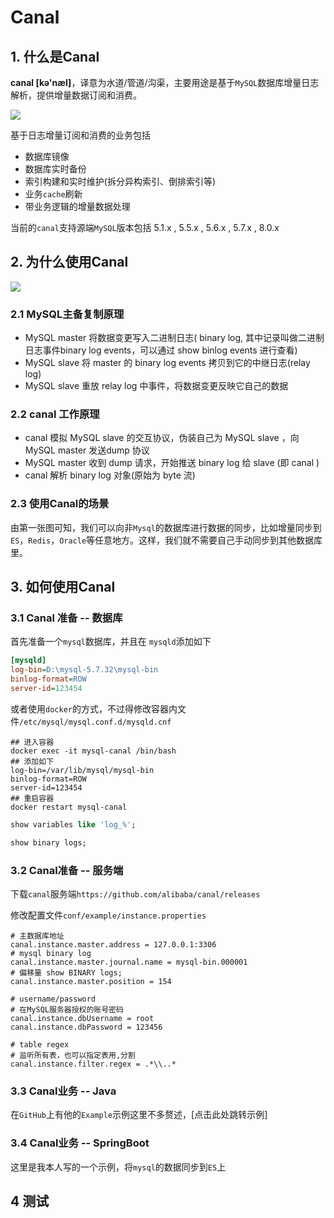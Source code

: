 # Canal 

## 1. 什么是Canal

**canal [kə'næl]**，译意为水道/管道/沟渠，主要用途是基于`MySQL`数据库增量日志解析，提供增量数据订阅和消费。

![](https://laoshiren.oss-cn-shanghai.aliyuncs.com/3d98ebff-4f20-48f7-962a-04593b53f1e1.png)

基于日志增量订阅和消费的业务包括

- 数据库镜像
- 数据库实时备份
- 索引构建和实时维护(拆分异构索引、倒排索引等)
- 业务`cache`刷新
- 带业务逻辑的增量数据处理

当前的`canal`支持源端`MySQL`版本包括 5.1.x , 5.5.x , 5.6.x , 5.7.x , 8.0.x

## 2. 为什么使用Canal

![](https://laoshiren.oss-cn-shanghai.aliyuncs.com/4405a508-e84f-497f-b259-7c61a518791b.jpg)

### 2.1 MySQL主备复制原理

- MySQL master 将数据变更写入二进制日志( binary log, 其中记录叫做二进制日志事件binary log events，可以通过 show binlog events 进行查看)
- MySQL slave 将 master 的 binary log events 拷贝到它的中继日志(relay log)
- MySQL slave 重放 relay log 中事件，将数据变更反映它自己的数据

### 2.2 canal 工作原理

- canal 模拟 MySQL slave 的交互协议，伪装自己为 MySQL slave ，向 MySQL master 发送dump 协议
- MySQL master 收到 dump 请求，开始推送 binary log 给 slave (即 canal )
- canal 解析 binary log 对象(原始为 byte 流)

### 2.3 使用Canal的场景

由第一张图可知，我们可以向非`Mysql`的数据库进行数据的同步，比如增量同步到`ES`，`Redis`，`Oracle`等任意地方。这样，我们就不需要自己手动同步到其他数据库里。

##  3. 如何使用Canal

### 3.1 Canal 准备 -- 数据库

首先准备一个`mysql`数据库，并且在 `mysqld`添加如下

~~~ini
[mysqld]
log-bin=D:\mysql-5.7.32\mysql-bin
binlog-format=ROW
server-id=123454
~~~
或者使用`docker`的方式，不过得修改容器内文件`/etc/mysql/mysql.conf.d/mysqld.cnf`

~~~shell
## 进入容器
docker exec -it mysql-canal /bin/bash 
## 添加如下
log-bin=/var/lib/mysql/mysql-bin
binlog-format=ROW
server-id=123454
## 重启容器
docker restart mysql-canal
~~~

~~~sql
show variables like 'log_%';
~~~

~~~sql
show binary logs;
~~~

### 3.2 Canal准备 -- 服务端

下载`canal`服务端`https://github.com/alibaba/canal/releases`

修改配置文件`conf/example/instance.properties`

~~~properties
# 主数据库地址
canal.instance.master.address = 127.0.0.1:3306
# mysql binary log
canal.instance.master.journal.name = mysql-bin.000001
# 偏移量 show BINARY logs;
canal.instance.master.position = 154

# username/password
# 在MySQL服务器授权的账号密码
canal.instance.dbUsername = root
canal.instance.dbPassword = 123456

# table regex
# 监听所有表，也可以指定表用,分割
canal.instance.filter.regex = .*\\..*
~~~

### 3.3 Canal业务 -- Java

在`GitHub`上有他的`Example`示例这里不多赘述，[点击此处跳转示例]

### 3.4 Canal业务 -- SpringBoot

这里是我本人写的一个示例，将`mysql`的数据同步到`ES`上

## 4 测试